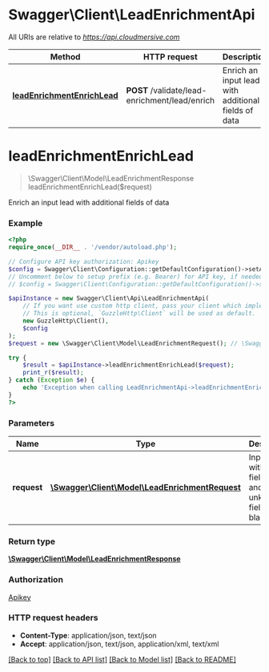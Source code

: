 # Swagger\Client\LeadEnrichmentApi

All URIs are relative to *https://api.cloudmersive.com*

Method | HTTP request | Description
------------- | ------------- | -------------
[**leadEnrichmentEnrichLead**](LeadEnrichmentApi.md#leadEnrichmentEnrichLead) | **POST** /validate/lead-enrichment/lead/enrich | Enrich an input lead with additional fields of data


# **leadEnrichmentEnrichLead**
> \Swagger\Client\Model\LeadEnrichmentResponse leadEnrichmentEnrichLead($request)

Enrich an input lead with additional fields of data

### Example
```php
<?php
require_once(__DIR__ . '/vendor/autoload.php');

// Configure API key authorization: Apikey
$config = Swagger\Client\Configuration::getDefaultConfiguration()->setApiKey('Apikey', 'YOUR_API_KEY');
// Uncomment below to setup prefix (e.g. Bearer) for API key, if needed
// $config = Swagger\Client\Configuration::getDefaultConfiguration()->setApiKeyPrefix('Apikey', 'Bearer');

$apiInstance = new Swagger\Client\Api\LeadEnrichmentApi(
    // If you want use custom http client, pass your client which implements `GuzzleHttp\ClientInterface`.
    // This is optional, `GuzzleHttp\Client` will be used as default.
    new GuzzleHttp\Client(),
    $config
);
$request = new \Swagger\Client\Model\LeadEnrichmentRequest(); // \Swagger\Client\Model\LeadEnrichmentRequest | Input lead with known fields set, and unknown fields left blank (null)

try {
    $result = $apiInstance->leadEnrichmentEnrichLead($request);
    print_r($result);
} catch (Exception $e) {
    echo 'Exception when calling LeadEnrichmentApi->leadEnrichmentEnrichLead: ', $e->getMessage(), PHP_EOL;
}
?>
```

### Parameters

Name | Type | Description  | Notes
------------- | ------------- | ------------- | -------------
 **request** | [**\Swagger\Client\Model\LeadEnrichmentRequest**](../Model/LeadEnrichmentRequest.md)| Input lead with known fields set, and unknown fields left blank (null) |

### Return type

[**\Swagger\Client\Model\LeadEnrichmentResponse**](../Model/LeadEnrichmentResponse.md)

### Authorization

[Apikey](../../README.md#Apikey)

### HTTP request headers

 - **Content-Type**: application/json, text/json
 - **Accept**: application/json, text/json, application/xml, text/xml

[[Back to top]](#) [[Back to API list]](../../README.md#documentation-for-api-endpoints) [[Back to Model list]](../../README.md#documentation-for-models) [[Back to README]](../../README.md)

